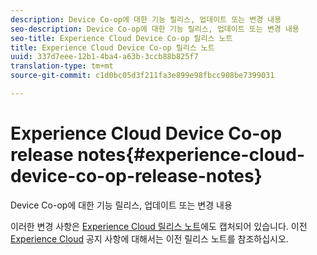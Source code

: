 ```yaml
---
description: Device Co-op에 대한 기능 릴리스, 업데이트 또는 변경 내용
seo-description: Device Co-op에 대한 기능 릴리스, 업데이트 또는 변경 내용
seo-title: Experience Cloud Device Co-op 릴리스 노트
title: Experience Cloud Device Co-op 릴리스 노트
uuid: 337d7eee-12b1-4ba4-a63b-3ccb88b825f7
translation-type: tm+mt
source-git-commit: c1d0bc05d3f211fa3e899e98fbcc908be7399031

---
```



# Experience Cloud Device Co-op release notes{#experience-cloud-device-co-op-release-notes}

Device Co-op에 대한 기능 릴리스, 업데이트 또는 변경 내용

이러한 변경 사항은 [Experience Cloud 릴리스 노트](https://marketing.adobe.com/resources/help/en_US/whatsnew/)에도 캡처되어 있습니다. 이전 [Experience Cloud](https://marketing.adobe.com/resources/help/en_US/whatsnew/c_legacy_releases.html) 공지 사항에 대해서는 이전 릴리스 노트를 참조하십시오.
